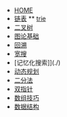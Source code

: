 <!-- docs/_sidebar.md -->


* [HOME](./)
* [链表](./coding/linkedlist/index)
** [trie](./coding/linkedlist/kgroupreverse)
* [二叉树](./)
* [图论基础](./)
* [回溯](./)
* [宽搜](./)
* [记忆化搜索]](./)
* [动态规划](./)
* [二分法](./)
* [双指针](./)
* [数组技巧](./)
* [数据结构](./)

